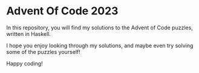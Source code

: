 # Advent Of Code 2023


In this repository, you will find my solutions to the Advent of Code puzzles, written in Haskell.

I hope you enjoy looking through my solutions, and maybe even try solving some of the puzzles yourself!

Happy coding!
